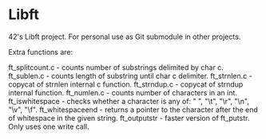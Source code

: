# Libft
42's Libft project. For personal use as Git submodule in other projects.

Extra functions are:

ft_splitcount.c - counts number of substrings delimited by char c.
ft_sublen.c - counts length of substring until char c delimiter.
ft_strnlen.c - copycat of strnlen internal c function.
ft_strndup.c - copycat of strndup internal function.
ft_numlen.c - counts number of characters in an int.
ft_iswhitespace - checks whether a character is any of: " ", "\t", "\r", "\n", "\v", "\f".
ft_whitespaceend - returns a pointer to the character after the end of whitespace in the given string.
ft_outputstr - faster version of ft_putstr. Only uses one write call.
